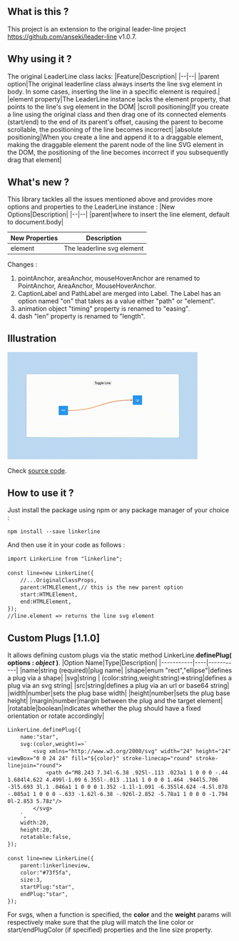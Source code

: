 ## What is this ?
This project is an extension to the original leader-line project https://github.com/anseki/leader-line v1.0.7.

## Why using it ?
The original LeaderLine class lacks:
|Feature|Description|
|--|--|
|parent option|The original leaderline class always inserts the line svg element in body. In some cases, inserting the line in a specific element is required.|
|element property|The LeaderLine instance lacks the element property, that points to the line's svg element in the DOM|
|scroll positioning|If you create a line using the original class and then drag one of its connected elements (start/end) to the end of its parent's offset, causing the parent to become scrollable, the positioning of the line becomes incorrect|
|absolute positioning|When you create a line and append it to a draggable element, making the draggable element the parent node of the line SVG element in the DOM, the positioning of the line becomes incorrect if you subsequently drag that element|

## What's new ?
This library tackles all the issues mentioned above and provides more  options and properties to the LeaderLine instance :
|New Options|Description|
|--|--|
|parent|where to insert the line element, default to document.body|

|New Properties|Description|
|--|--|
|element|The leaderline svg element|

Changes :
 1. pointAnchor, areaAnchor, mouseHoverAnchor are renamed to PointAnchor, AreaAnchor, MouseHoverAnchor.
 2. CaptionLabel and PathLabel are merged into Label. The Label has an option named "on" that takes as a value either "path" or "element".
 3. animation object "timing" property is renamed to "easing".
 4. dash "len" property is renamed to "length".
 
## Illustration
![Illustration](https://github.com/AhmedAyachi/RepoIllustrations/blob/main/LeaderLine/Illustration.gif)

Check [source code](https://github.com/AhmedAyachi/VritraExamples).

## How to use it ?
Just install the package using npm or any package manager of your choice :

    npm install --save linkerline

And then use it in your code as follows : 
	
	import LinkerLine from "linkerline";
	
    const line=new LinkerLine({
	    //...OriginalClassProps,
	    parent:HTMLElement,// this is the new parent option
	    start:HTMLElement,
	    end:HTMLElement,
    });
	//line.element => returns the line svg element

## Custom Plugs [1.1.0]
It allows defining custom plugs via the static method LinkerLine.**definePlug( options : *object* )**.
|Option Name|Type|Description|
|-----------|----|-----------|
|name|string (required)|plug name|
|shape|enum "rect","ellipse"|defines a plug via a shape|
|svg|string \| (color:string,weight:string)=>string|defines a plug via an svg string|
|src|string|defines a plug via an url or base64 string|
|width|number|sets the plug base width|
|height|number|sets the plug base height|
|margin|number|margin between the plug and the target element|
|rotatable|boolean|indicates whether the plug should have a fixed orientation or rotate accordingly|

    LinkerLine.definePlug({
        name:"star",
	    svg:(color,weight)=>`
            <svg xmlns="http://www.w3.org/2000/svg" width="24" height="24" 	viewBox="0 0 24 24" fill="${color}" stroke-linecap="round" stroke-linejoin="round">
                <path d="M8.243 7.34l-6.38 .925l-.113 .023a1 1 0 0 0 -.44 1.684l4.622 4.499l-1.09 6.355l-.013 .11a1 1 0 0 0 1.464 .944l5.706 -3l5.693 3l.1 .046a1 1 0 0 0 1.352 -1.1l-1.091 -6.355l4.624 -4.5l.078 -.085a1 1 0 0 0 -.633 -1.62l-6.38 -.926l-2.852 -5.78a1 1 0 0 0 -1.794 0l-2.853 5.78z"/>
            </svg>
        `,
        width:20,
        height:20,
        rotatable:false,
    });

	const line=new LinkerLine({
	    parent:linkerlineview,
        color:"#73f5fa",
        size:3,
        startPlug:"star",
		endPlug:"star",
	});

For svgs, when a function is specified, the **color** and the **weight**  params will respectively make sure that the plug will match the line color or start/endPlugColor (if specified) properties and the line size property.
